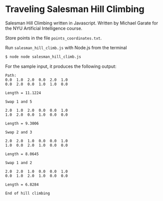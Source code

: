 Traveling Salesman Hill Climbing
=======================
Salesman Hill Climbing written in Javascript.
Written by Michael Garate for the NYU Artificial Intelligence course.

Store points in the file ```points_coordinates.txt```.

Run ```salesman_hill_climb.js``` with Node.js from the terminal

```sh
$ node node salesman_hill_climb.js
```

For the sample input, it produces the following output:

```
Path:
0.0  1.0  2.0  0.0  2.0  1.0  
0.0  2.0  0.0  1.0  1.0  0.0  

Length = 11.1224

Swap 1 and 5

2.0  1.0  2.0  0.0  0.0  1.0  
1.0  2.0  0.0  1.0  0.0  0.0  

Length = 9.3006

Swap 2 and 3

2.0  2.0  1.0  0.0  0.0  1.0  
1.0  0.0  2.0  1.0  0.0  0.0  

Length = 8.0645

Swap 1 and 2

2.0  2.0  1.0  0.0  0.0  1.0  
0.0  1.0  2.0  1.0  0.0  0.0  

Length = 6.8284

End of hill climbing
```
